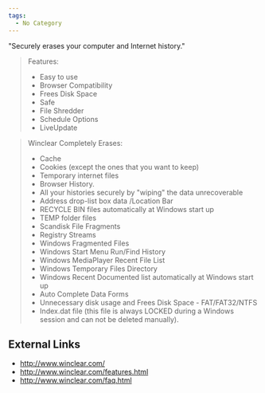 ```yaml
---
tags:
  - No Category
---
```

"Securely erases your computer and Internet history."

> Features:
>
> - Easy to use
> - Browser Compatibility
> - Frees Disk Space
> - Safe
> - File Shredder
> - Schedule Options
> - LiveUpdate

> Winclear Completely Erases:
>
> - Cache
> - Cookies (except the ones that you want to keep)
> - Temporary internet files
> - Browser History.
> - All your histories securely by "wiping" the data unrecoverable
> - Address drop-list box data /Location Bar
> - RECYCLE BIN files automatically at Windows start up
> - TEMP folder files
> - Scandisk File Fragments
> - Registry Streams
> - Windows Fragmented Files
> - Windows Start Menu Run/Find History
> - Windows MediaPlayer Recent File List
> - Windows Temporary Files Directory
> - Windows Recent Documented list automatically at Windows start up
> - Auto Complete Data Forms
> - Unnecessary disk usage and Frees Disk Space - FAT/FAT32/NTFS
> - Index.dat file (this file is always LOCKED during a Windows session
>   and can not be deleted manually).

## External Links

- <http://www.winclear.com/>
- <http://www.winclear.com/features.html>
- <http://www.winclear.com/faq.html>
